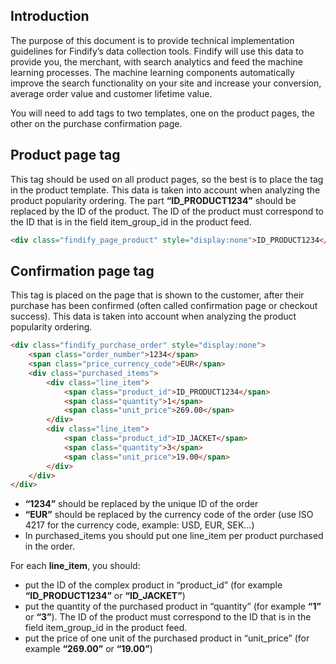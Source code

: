 ## Introduction

The purpose of this document is to provide technical implementation guidelines for Findify’s data collection tools. Findify will use this data to provide you, the merchant, with search analytics and feed the machine learning processes. The machine learning components automatically improve the search functionality on your site and increase your conversion, average order value and customer lifetime value. 

You will need to add tags to two templates, one on the product pages, the other on the purchase confirmation page.

## Product page tag
This tag should be used on all product pages, so the best is to place the tag in the product template. This data is taken into account when analyzing the product popularity ordering. The part **“ID_PRODUCT1234”** should be replaced by the ID of the product. The ID of the product must correspond to the ID that is in the field item_group_id in the product feed.

```html
<div class="findify_page_product" style="display:none">ID_PRODUCT1234</div>
```

## Confirmation page tag
This tag is placed on the page that is shown to the customer, after their purchase has been confirmed (often called confirmation page or checkout success). This data is taken into account when analyzing the product popularity ordering.

```html
<div class="findify_purchase_order" style="display:none">
	<span class="order_number">1234</span>
	<span class="price_currency_code">EUR</span>
	<div class="purchased_items">
		<div class="line_item">
			<span class="product_id">ID_PRODUCT1234</span>
			<span class="quantity">1</span>
			<span class="unit_price">269.00</span>
		</div>
		<div class="line_item">
			<span class="product_id">ID_JACKET</span>
			<span class="quantity">3</span>
			<span class="unit_price">19.00</span>
		</div>
	</div>
</div>
```

* **“1234”** should be replaced by the unique ID of the order
* **“EUR”** should be replaced by the currency code of the order (use ISO 4217 for the currency code, example: USD, EUR, SEK…)
* In purchased_items you should put one line_item per product purchased in the order.

For each **line_item**, you should:

* put the ID of the complex product in “product_id” (for example **“ID_PRODUCT1234”** or **“ID_JACKET”**)
* put the quantity of the purchased product in “quantity” (for example **“1”** or **“3”**). The ID of the product must correspond to the ID that is in the field item_group_id in the product feed.
* put the price of one unit of the purchased product in “unit_price” (for example **“269.00”** or **“19.00”**)
